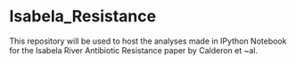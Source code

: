 # Isabela_Resistance

This repository will be used to host the analyses made in IPython Notebook for the Isabela River Antibiotic Resistance paper by Calderon et ~al.
